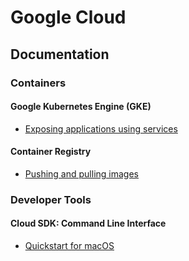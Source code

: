 # Google Cloud

## Documentation
### Containers 
#### Google Kubernetes Engine (GKE) 
* [Exposing applications using services](https://cloud.google.com/kubernetes-engine/docs/how-to/exposing-apps)

#### Container Registry 
* [Pushing and pulling images](https://cloud.google.com/container-registry/docs/pushing-and-pulling)

### Developer Tools 
#### Cloud SDK: Command Line Interface 
* [Quickstart for macOS](https://cloud.google.com/sdk/docs/quickstart-macos)
